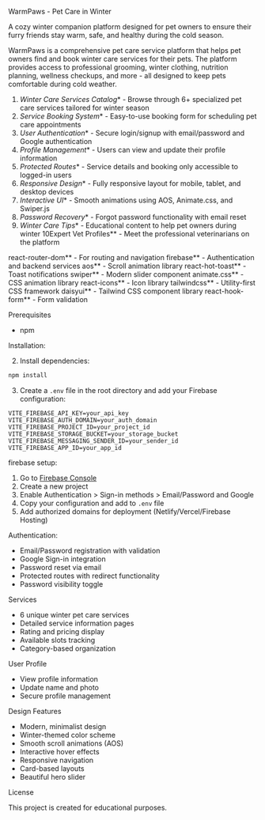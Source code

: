  WarmPaws - Pet Care in Winter

A cozy winter companion platform designed for pet owners to ensure their furry friends stay warm, safe, and healthy during the cold season.


WarmPaws is a comprehensive pet care service platform that helps pet owners find and book winter care services for their pets. The platform provides access to professional grooming, winter clothing, nutrition planning, wellness checkups, and more - all designed to keep pets comfortable during cold weather.


1. *Winter Care Services Catalog** - Browse through 6+ specialized pet care services tailored for winter season
2. *Service Booking System** - Easy-to-use booking form for scheduling pet care appointments
3. *User Authentication** - Secure login/signup with email/password and Google authentication
4. *Profile Management** - Users can view and update their profile information
5. *Protected Routes** - Service details and booking only accessible to logged-in users
6. *Responsive Design** - Fully responsive layout for mobile, tablet, and desktop devices
7. *Interactive UI** - Smooth animations using AOS, Animate.css, and Swiper.js
8. *Password Recovery** - Forgot password functionality with email reset
9. *Winter Care Tips** - Educational content to help pet owners during winter
10Expert Vet Profiles** - Meet the professional veterinarians on the platform



 react-router-dom** - For routing and navigation
 firebase** - Authentication and backend services
 aos** - Scroll animation library
 react-hot-toast** - Toast notifications
 swiper** - Modern slider component
 animate.css** - CSS animation library
 react-icons** - Icon library
 tailwindcss** - Utility-first CSS framework
 daisyui** - Tailwind CSS component library
react-hook-form** - Form validation



Prerequisites
- npm 

 Installation:

2. Install dependencies:
```bash
npm install
```

3. Create a `.env` file in the root directory and add your Firebase configuration:
```env
VITE_FIREBASE_API_KEY=your_api_key
VITE_FIREBASE_AUTH_DOMAIN=your_auth_domain
VITE_FIREBASE_PROJECT_ID=your_project_id
VITE_FIREBASE_STORAGE_BUCKET=your_storage_bucket
VITE_FIREBASE_MESSAGING_SENDER_ID=your_sender_id
VITE_FIREBASE_APP_ID=your_app_id
```



firebase setup:

1. Go to [Firebase Console](https://console.firebase.google.com/)
2. Create a new project
3. Enable Authentication > Sign-in methods > Email/Password and Google
4. Copy your configuration and add to `.env` file
5. Add authorized domains for deployment (Netlify/Vercel/Firebase Hosting)



Authentication:
- Email/Password registration with validation
- Google Sign-in integration
- Password reset via email
- Protected routes with redirect functionality
- Password visibility toggle

Services
- 6 unique winter pet care services
- Detailed service information pages
- Rating and pricing display
- Available slots tracking
- Category-based organization

User Profile
- View profile information
- Update name and photo
- Secure profile management

 Design Features

- Modern, minimalist design
- Winter-themed color scheme
- Smooth scroll animations (AOS)
- Interactive hover effects
- Responsive navigation
- Card-based layouts
- Beautiful hero slider

 License

This project is created for educational purposes.

